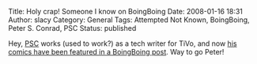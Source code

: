 Title: Holy crap!  Someone I know on BoingBoing
Date: 2008-01-16 18:31
Author: slacy
Category: General
Tags: Attempted Not Known, BoingBoing, Peter S. Conrad, PSC
Status: published

Hey, [PSC](http://peterconrad.com) works (used to work?) as a tech
writer for TiVo, and now [his comics have been featured in a BoingBoing
post](http://www.boingboing.net/2008/01/16/sex-workers-tales-in.html).
Way to go Peter!
